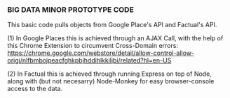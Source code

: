 ### BIG DATA MINOR PROTOTYPE CODE ###

This basic code pulls objects from Google Place's API and Factual's API.

(1) In Google Places this is achieved through an AJAX Call, with the help of this Chrome Extension to circumvent Cross-Domain errors:
https://chrome.google.com/webstore/detail/allow-control-allow-origi/nlfbmbojpeacfghkpbjhddihlkkiljbi/related?hl=en-US

(2) In Factual this is achieved through running Express on top of Node, along with (but not necesarry) Node-Monkey for easy browser-console access to the data.
